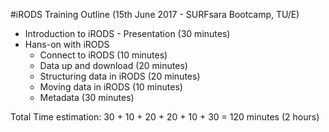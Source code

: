 #iRODS Training Outline 
(15th June 2017 - SURFsara Bootcamp, TU/E)


- Introduction to iRODS - Presentation  (30 minutes)
- Hans-on with iRODS 
	- Connect to iRODS (10 minutes)
	- Data up and download (20 minutes)
	- Structuring data in iRODS (20 minutes)
	- Moving data in iRODS (10 minutes)
	- Metadata (30 minutes)

	
	
Total Time estimation:
30 + 10 + 20 + 20 + 10 + 30 = 120 minutes (2 hours)


